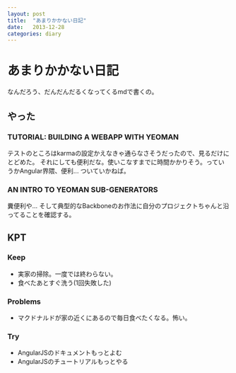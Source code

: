 ```yaml
---
layout: post
title:  "あまりかかない日記"
date:   2013-12-28
categories: diary
---
```

# あまりかかない日記
なんだろう、だんだんだるくなってくるmdで書くの。

## やった
### TUTORIAL: BUILDING A WEBAPP WITH YEOMAN
テストのところはkarmaの設定かえなきゃ通らなさそうだったので、見るだけにとどめた。
それにしても便利だな。使いこなすまでに時間かかりそう。っていうかAngular界隈、便利...
ついていかねば。

### AN INTRO TO YEOMAN SUB-GENERATORS
糞便利や...
そして典型的なBackboneのお作法に自分のプロジェクトちゃんと沿ってることを確認する。

## KPT
### Keep
- 実家の掃除。一度では終わらない。
- 食べたあとすぐ洗う(1回失敗した)

### Problems
- マクドナルドが家の近くにあるので毎日食べたくなる。怖い。

### Try
- AngularJSのドキュメントもっとよむ
- AngularJSのチュートリアルもっとやる
